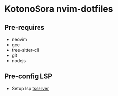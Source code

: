 # KotonoSora nvim-dotfiles

## Pre-requires
- neovim
- gcc
- tree-sitter-cli
- git
- nodejs

## Pre-config LSP
- Setup lsp [tsserver](https://github.com/neovim/nvim-lspconfig/blob/master/doc/server_configurations.md#tsserver)
